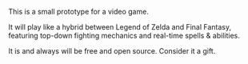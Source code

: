 This is a small prototype for a video game.

It will play like a hybrid between Legend of Zelda and Final Fantasy,
featuring top-down fighting mechanics and real-time spells & abilities.

It is and always will be free and open source. Consider it a gift.
